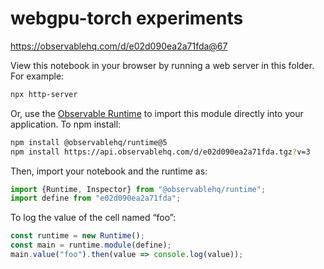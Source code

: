 # webgpu-torch experiments

https://observablehq.com/d/e02d090ea2a71fda@67

View this notebook in your browser by running a web server in this folder. For
example:

~~~sh
npx http-server
~~~

Or, use the [Observable Runtime](https://github.com/observablehq/runtime) to
import this module directly into your application. To npm install:

~~~sh
npm install @observablehq/runtime@5
npm install https://api.observablehq.com/d/e02d090ea2a71fda.tgz?v=3
~~~

Then, import your notebook and the runtime as:

~~~js
import {Runtime, Inspector} from "@observablehq/runtime";
import define from "e02d090ea2a71fda";
~~~

To log the value of the cell named “foo”:

~~~js
const runtime = new Runtime();
const main = runtime.module(define);
main.value("foo").then(value => console.log(value));
~~~
